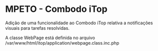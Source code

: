 # MPETO - Combodo iTop
Adição de uma funcionalidade ao Combodo iTop relativa a notificações visuais para tarefas resolvidas.

A classe WebPage está definida no arquivo /var/www/html/itop/application/webpage.class.inc.php
